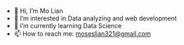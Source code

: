 - 👋 Hi, I’m Mo Lian
- 👀 I’m interested in Data analyzing and web development
- 🌱 I’m currently learning Data Science
- 📫 How to reach me: moseslian321@gmail.com
